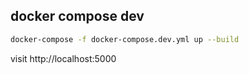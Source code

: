 ## docker compose dev
```bash
docker-compose -f docker-compose.dev.yml up --build
```
visit http://localhost:5000
